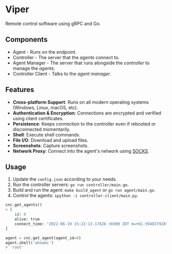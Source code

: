 # Viper

Remote control software using gRPC and Go.

## Components

- Agent - Runs on the endpoint.
- Controller - The server that the _agents_ connect to.
- Agent Manager - The server that runs alongside the _controller_ to manage the _agents_.
- Controller Client - Talks to the _agent manager_.

## Features

- **Cross-platform Support**: Runs on all modern operating systems (Windows, Linux, macOS, etc).
- **Authentication & Encryption**: Connections are encrypted and verified using client certificates.
- **Persistence**: Keeps connection to the controller even if rebooted or disconnected momentarily.
- **Shell**: Execute shell commands.
- **File I/O**: Download and upload files.
- **Screenshots**: Capture screenshots.
- **Network Proxy**: Connect into the agent's network using [SOCKS](https://en.wikipedia.org/wiki/SOCKS).

## Usage

1. Update the `config.json` according to your needs.
2. Run the controller servers: `go run controller/main.go`.
3. Build and run the agent: `make build_agent` or `go run agent/main.go`.
4. Control the agents: `ipython -i controller-client/main.py`.

```py
cnc.get_agents()
> [
    id: 0
    alive: true
    connect_time: "2022-06-19 15:22:13.17828 +0300 IDT m=+61.594837928"
]

agent = cnc.get_agent(agent_id=0)
agent.shell('whoami')
> 'root'
```

